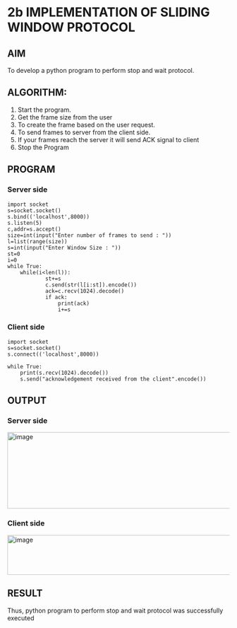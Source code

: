# 2b IMPLEMENTATION OF SLIDING WINDOW PROTOCOL
## AIM
To develop a python program to perform stop and wait protocol.
## ALGORITHM:
1. Start the program.
2. Get the frame size from the user
3. To create the frame based on the user request.
4. To send frames to server from the client side.
5. If your frames reach the server it will send ACK signal to client
6. Stop the Program
## PROGRAM
### Server side
```socket
import socket 
s=socket.socket() 
s.bind(('localhost',8000)) 
s.listen(5) 
c,addr=s.accept() 
size=int(input("Enter number of frames to send : ")) 
l=list(range(size)) 
s=int(input("Enter Window Size : ")) 
st=0 
i=0 
while True: 
    while(i<len(l)): 
            st+=s 
            c.send(str(l[i:st]).encode()) 
            ack=c.recv(1024).decode() 
            if ack: 
                print(ack) 
                i+=s
```

### Client side

```socket
import socket 
s=socket.socket() 
s.connect(('localhost',8000)) 
 
while True:    
    print(s.recv(1024).decode()) 
    s.send("acknowledgement received from the client".encode())
```

## OUTPUT
### Server side
<img width="832" height="173" alt="image" src="https://github.com/user-attachments/assets/b6187dfa-6599-4f02-9661-bf51cad03a9a" />

### Client side
<img width="850" height="90" alt="image" src="https://github.com/user-attachments/assets/16b1ea21-babb-4d59-900f-fb447aacde41" />


## RESULT
Thus, python program to perform stop and wait protocol was successfully executed

